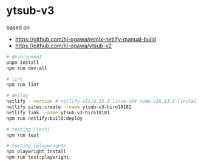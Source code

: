 # ytsub-v3

based on

- https://github.com/hi-ogawa/remix-netlify-manual-build
- https://github.com/hi-ogawa/ytsub-v2

```sh
# development
pnpm install
npm run dev:all

# lint
npm run lint

# deploy
netlify --version # netlify-cli/9.13.3 linux-x64 node-v16.13.2 (installed via `pnpm i -g netlify-cli`)
netlify sites:create --name ytsub-v3-hiro18181
netlify link --name ytsub-v3-hiro18181
npm run netlify:build:deploy

# testing (jest)
npm run test

# testing (playwright)
npx playwright install
npm run test:playwright
```
